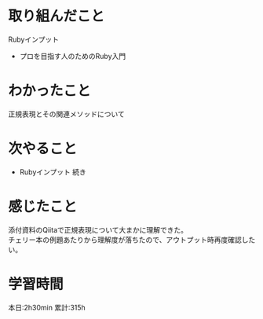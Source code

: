 # 取り組んだこと       
Rubyインプット
- プロを目指す人のためのRuby入門
# わかったこと
正規表現とその関連メソッドについて
# 次やること
- Rubyインプット 続き
# 感じたこと
添付資料のQiitaで正規表現について大まかに理解できた。  
チェリー本の例題あたりから理解度が落ちたので、アウトプット時再度確認したい。
# 学習時間  
本日:2h30min
累計:315h
